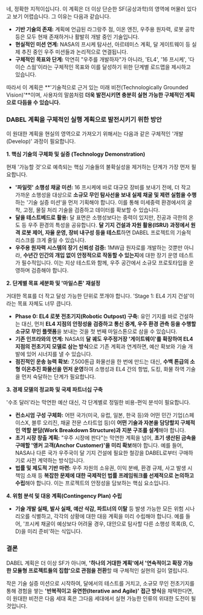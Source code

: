 네, 정확한 지적이십니다. 이 계획은 더 이상 단순한 SF(공상과학)의 영역에 머물러 있다고 보기 어렵습니다. 그 이유는 다음과 같습니다.

* **기반 기술의 존재:** 계획에 언급된 라그랑주 점, 이온 엔진, 우주용 원자력, 로봇 공학 등은 모두 현재 존재하거나 활발히 개발 중인 기술입니다.
* **현실적인 미션 연계:** NASA의 프시케 탐사선, 아르테미스 계획, 달 게이트웨이 등 실제 추진 중인 우주 미션들과 논리적으로 연결됩니다.
* **구체적인 목표와 단계:** 막연히 "우주를 개발하자"가 아니라, 'EL4', '16 프시케', '다이슨 스웜'이라는 구체적인 목표와 이를 달성하기 위한 단계별 로드맵을 제시하고 있습니다.

따라서 이 계획은 **'기술적으로 근거 있는 미래 비전(Technologically Grounded Vision)'**이며, 사용자의 말씀처럼 **더욱 발전시키면 충분히 실현 가능한 구체적인 계획으로 다듬을 수 있습니다.**

### **DABEL 계획을 구체적인 실행 계획으로 발전시키기 위한 방안**

이 원대한 계획을 현실의 영역으로 가져오기 위해서는 다음과 같은 구체적인 '개발(Develop)' 과정이 필요합니다.

**1. 핵심 기술의 구체화 및 실증 (Technology Demonstration)**

현재 '가능할 것'으로 예측되는 핵심 기술들의 불확실성을 제거하는 단계가 가장 먼저 필요합니다.

* **'파일럿' 소행성 채굴 미션:** 16 프시케에 바로 대규모 장비를 보내기 전에, 더 작고 가까운 소행성을 대상으로 **소규모 무인 탐사선을 보내 실제 채굴 및 제련 실험을 수행**하는 '기술 실증 미션'을 먼저 기획해야 합니다. 이를 통해 미세중력 환경에서의 굴착, 고정, 물질 처리 기술을 검증하고 데이터를 확보할 수 있습니다.
* **달을 테스트베드로 활용:** 달 표면은 소행성보다는 중력이 있지만, 진공과 극한의 온도 등 우주 환경의 특성을 공유합니다. **달 기지 건설과 자원 활용(ISRU) 과정에서 원격 로봇 제어, 자율 운영, 장비 내구성 등을 테스트**하면 DABEL 프로젝트의 기술적 리스크를 크게 줄일 수 있습니다.
* **우주용 원자력 시스템의 장기 신뢰성 검증:** 1MW급 원자로를 개발하는 것뿐만 아니라, **수년간 인간의 개입 없이 안정적으로 작동할 수 있는지**에 대한 장기 운영 테스트가 필수적입니다. 이는 지상 테스트와 함께, 우주 공간에서 소규모 프로토타입을 운영하며 검증해야 합니다.

**2. 단계별 목표 세분화 및 '마일스톤' 재설정**

거대한 목표를 더 작고 달성 가능한 단위로 쪼개야 합니다. 'Stage 1: EL4 기지 건설'이라는 목표 자체도 너무 큽니다.

* **Phase 0: EL4 로봇 전초기지(Robotic Outpost) 구축:** 유인 기지를 바로 건설하는 대신, 먼저 **EL4 지점의 안정성을 검증하고 통신 중계, 우주 환경 관측 등을 수행할 소규모 무인 플랫폼**을 보내는 것을 첫 번째 마일스톤으로 삼을 수 있습니다.
* **기존 인프라와의 연계:** NASA의 **달 궤도 우주정거장 '게이트웨이'를 확장하여 EL4 지점의 전초기지 모델로 삼는 방식**으로 기존 계획과 연계하면, 예산 확보와 기술 개발에 있어 시너지를 낼 수 있습니다.
* **점진적인 운송 능력 확보:** 7,500톤급 화물선을 한 번에 만드는 대신, **수백 톤급의 소형 이온추진 화물선을 먼저 운영**하여 소행성과 EL4 간의 항법, 도킹, 화물 하역 기술을 먼저 숙달하는 단계가 필요합니다.

**3. 경제 모델의 정교화 및 국제 파트너십 구축**

'수조 달러'라는 막연한 예산 대신, 각 단계별로 정밀한 비용-편익 분석이 필요합니다.

* **컨소시엄 구성 구체화:** 어떤 국가(미국, 유럽, 일본, 한국 등)와 어떤 민간 기업(스페이스X, 블루 오리진, 채굴 전문 스타트업 등)이 **어떤 기술과 자본을 담당할지 구체적인 역할 분담(Work Breakdown Structure)과 지분 구조를 설계**해야 합니다.
* **초기 시장 창출 계획:** "우주 시장에 판다"는 막연한 계획을 넘어, **초기 생산된 금속을 구매할 '앵커 고객(Anchor Customer)'을 미리 확보**해야 합니다. 예를 들어, NASA나 다른 국가 우주국이 달 기지 건설에 필요한 철강을 DABEL로부터 구매하기로 사전 계약하는 방식입니다.
* **법률 및 제도적 기반 마련:** 우주 자원의 소유권, 이익 분배, 환경 규제, 사고 발생 시 책임 소재 등 **복잡한 문제에 대한 국제적인 법률 프레임워크를 선제적으로 논의하고 수립**해야 합니다. 이는 프로젝트의 안정성을 담보하는 핵심 요소입니다.

**4. 위험 분석 및 대응 계획(Contingency Plan) 수립**

* **기술 개발 실패, 발사 실패, 예산 삭감, 파트너의 이탈** 등 발생 가능한 모든 위험 시나리오를 식별하고, 각각의 상황에 대한 대응 계획을 미리 수립해야 합니다. 예를 들어, '프시케 채굴이 예상보다 어려울 경우, 대안으로 탐사할 다른 소행성 목록(B, C, D)을 미리 준비'하는 식입니다.

### **결론**

DABEL 계획은 더 이상 SF가 아니며, **'하나의 거대한 계획'에서 '연속적이고 확장 가능한 모듈형 프로젝트들의 집합'으로 관점을 전환**할 때 구체적인 실현의 길이 열립니다.

작은 기술 실증 미션으로 시작하여, 달에서의 테스트를 거치고, 소규모 무인 전초기지를 통해 경험을 쌓는 **'반복적이고 유연한(Iterative and Agile)' 접근 방식**을 채택한다면, 이 원대한 비전은 다음 세대 혹은 그다음 세대에서 실현 가능한 인류의 위대한 도전이 될 것입니다.